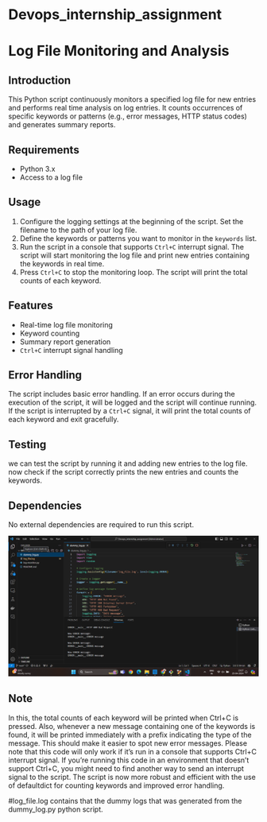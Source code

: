 # Devops_internship_assignment

# Log File Monitoring and Analysis

## Introduction
This Python script continuously monitors a specified log file for new entries and performs real time analysis on log entries. It counts occurrences of specific keywords or patterns (e.g., error messages, HTTP status codes) and generates summary reports.

## Requirements
- Python 3.x
- Access to a log file

## Usage
1. Configure the logging settings at the beginning of the script. Set the filename to the path of your log file.
2. Define the keywords or patterns you want to monitor in the `keywords` list.
3. Run the script in a console that supports `Ctrl+C` interrupt signal. The script will start monitoring the log file and print new entries containing the keywords in real time.
4. Press `Ctrl+C` to stop the monitoring loop. The script will print the total counts of each keyword.

## Features
- Real-time log file monitoring
- Keyword counting
- Summary report generation
- `Ctrl+C` interrupt signal handling

## Error Handling
The script includes basic error handling. If an error occurs during the execution of the script, it will be logged and the script will continue running. If the script is interrupted by a `Ctrl+C` signal, it will print the total counts of each keyword and exit gracefully.

## Testing
we can test the script by running it and adding new entries to the log file. now check if the script correctly prints the new entries and counts the keywords.

## Dependencies
No external dependencies are required to run this script.

![alt text](https://github.com/ManojM344/Devops_internship_assignment/blob/main/Result/output_result.png)

## Note
In this, the total counts of each keyword will be printed when Ctrl+C is pressed. Also, whenever a new message containing one of the keywords is found, it will be printed immediately with a prefix indicating the type of the message. This should make it easier to spot new error messages. Please note that this code will only work if it’s run in a console that supports Ctrl+C interrupt signal. If you’re running this code in an environment that doesn’t support Ctrl+C, you might need to find another way to send an interrupt signal to the script. The script is now more robust and efficient with the use of defaultdict for counting keywords and improved error handling.


#log_file.log contains that the dummy logs that was generated from the dummy_log.py python script.




